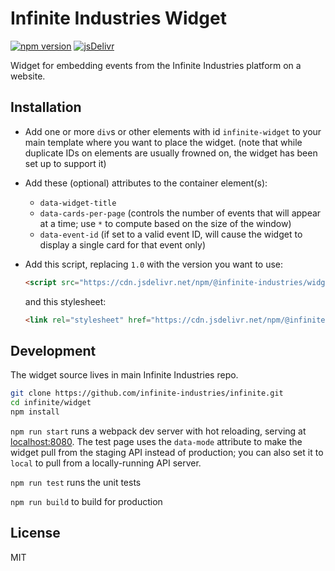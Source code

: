 # Infinite Industries Widget

[![npm version](https://badgen.net/npm/v/@infinite-industries/widget)](https://www.npmjs.com/package/@infinite-industries/widget)
[![jsDelivr](https://data.jsdelivr.com/v1/package/npm/@infinite-industries/widget/badge)](https://www.jsdelivr.com/package/npm/@infinite-industries/widget)

Widget for embedding events from the Infinite Industries platform on a website.

## Installation

- Add one or more `div`s or other elements with id `infinite-widget` to your main template where you want to place the widget.
  (note that while duplicate IDs on elements are usually frowned on, the widget has been set up to support it)
- Add these (optional) attributes to the container element(s):
  - `data-widget-title`
  - `data-cards-per-page` (controls the number of events that will appear at a time; use `*` to compute based on the size of the window)
  - `data-event-id` (if set to a valid event ID, will cause the widget to display a single card for that event only)
- Add this script, replacing `1.0` with the version you want to use:

  ```html
  <script src="https://cdn.jsdelivr.net/npm/@infinite-industries/widget@1.0/dist/main.js"></script>
  ```

  and this stylesheet:

  ```html
  <link rel="stylesheet" href="https://cdn.jsdelivr.net/npm/@infinite-industries/widget@1.0/dist/main.css">
  ```

## Development

The widget source lives in main Infinite Industries repo.

```bash
git clone https://github.com/infinite-industries/infinite.git
cd infinite/widget
npm install
```

`npm run start` runs a webpack dev server with hot reloading, serving at [localhost:8080](http://localhost:8080/). The test page uses the `data-mode` attribute to make the widget pull from the staging API instead of production; you can also set it to `local` to pull from a locally-running API server.

`npm run test` runs the unit tests

`npm run build` to build for production

## License

MIT
